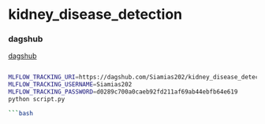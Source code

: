 # kidney_disease_detection

### dagshub
[dagshub](https://dagshub.com/)

```bash

MLFLOW_TRACKING_URI=https://dagshub.com/Siamias202/kidney_disease_detection.mlflow 
MLFLOW_TRACKING_USERNAME=Siamias202 
MLFLOW_TRACKING_PASSWORD=d0289c700a0caeb92fd211af69ab44ebfb64e619 
python script.py

```bash

